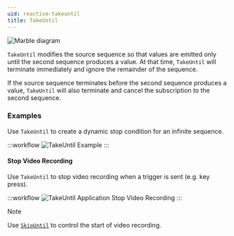 ```yaml
---
uid: reactive-takeuntil
title: TakeUntil
---
```


![Marble diagram](~/images/reactive-takeuntil.svg)

`TakeUntil` modifies the source sequence so that values are emitted only until the second sequence produces a value. At that time, `TakeUntil` will terminate immediately and ignore the remainder of the sequence. 

If the source sequence terminates before the second sequence produces a value, `TakeUntil` will also terminate and cancel the subscription to the second sequence.

### Examples

Use `TakeUntil` to create a dynamic stop condition for an infinite sequence.

:::workflow
![TakeUntil Example](../workflows/reactive-takeuntil-example.bonsai)
:::

#### Stop Video Recording

Use `TakeUntil` to stop video recording when a trigger is sent (e.g. key press).

:::workflow
![TakeUntil Application Stop Video Recording](../workflows/reactive-takeuntil-application-videostop.bonsai)
:::

> [!Note]
> Use [`SkipUntil`](xref:Bonsai.Reactive.SkipUntil) to control the start of video recording.